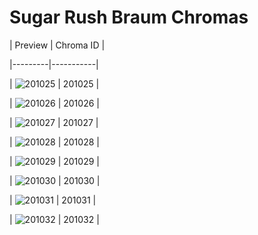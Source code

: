 # Sugar Rush Braum Chromas


| Preview | Chroma ID |

|---------|-----------|

| ![201025](https://raw.communitydragon.org/latest/plugins/rcp-be-lol-game-data/global/default/v1/champion-chroma-images/201/201025.png) | 201025 |

| ![201026](https://raw.communitydragon.org/latest/plugins/rcp-be-lol-game-data/global/default/v1/champion-chroma-images/201/201026.png) | 201026 |

| ![201027](https://raw.communitydragon.org/latest/plugins/rcp-be-lol-game-data/global/default/v1/champion-chroma-images/201/201027.png) | 201027 |

| ![201028](https://raw.communitydragon.org/latest/plugins/rcp-be-lol-game-data/global/default/v1/champion-chroma-images/201/201028.png) | 201028 |

| ![201029](https://raw.communitydragon.org/latest/plugins/rcp-be-lol-game-data/global/default/v1/champion-chroma-images/201/201029.png) | 201029 |

| ![201030](https://raw.communitydragon.org/latest/plugins/rcp-be-lol-game-data/global/default/v1/champion-chroma-images/201/201030.png) | 201030 |

| ![201031](https://raw.communitydragon.org/latest/plugins/rcp-be-lol-game-data/global/default/v1/champion-chroma-images/201/201031.png) | 201031 |

| ![201032](https://raw.communitydragon.org/latest/plugins/rcp-be-lol-game-data/global/default/v1/champion-chroma-images/201/201032.png) | 201032 |